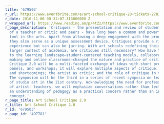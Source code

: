 ```yaml
---
title: '679503'
r_url: https://www.eventbrite.com/e/art-school-critique-20-tickets-27838048352
r_date: 2016-11-06 00:32:07.313000000 Z
r_wrapped_url: https://www.reading.am/p/4tZz/https://www.eventbrite.com/e/art-school-critique-20-tickets-27838048352
r_page_description: 'Critiques - the presentation and review of student work in front
  of a teacher or critic and peers - have long been a common and powerful learning
  tool in the arts. Apart from allowing a deep engagement with the produced work,
  they also serve as a unique assessment device. Critiques provide a rich learning
  experience but can also be jarring. With art schools redefining their roles in the
  larger context of academia, are critiques still necessary? How have the recent changes
  to the learning landscape—student-centered teaching models, collaborative ways of
  making and online classrooms—changed the nature and practice of critiques?Art School.
  Critique 2.0 will be a multi-faceted exchange of ideas with short presentations,
  panels, and workshops; it will explore multiple aspects of critique: its affordances
  and shortcomings; the artist as critic; and the role of critique in the curriculum.
  The symposium will be the third in a series of recent symposia on teaching and learning
  of studio art in the 21st century. Acknowledging the need for professional development
  of artist- teachers, we will emphasize conversations rather than lectures, following
  an understanding of pedagogy as a practical concern rather than an institutional
  concept.'
r_page_title: Art School Critique 2.0
r_title: Art School Critique 2.0
r_id: '679503'
r_page_id: '497781'
---
```


